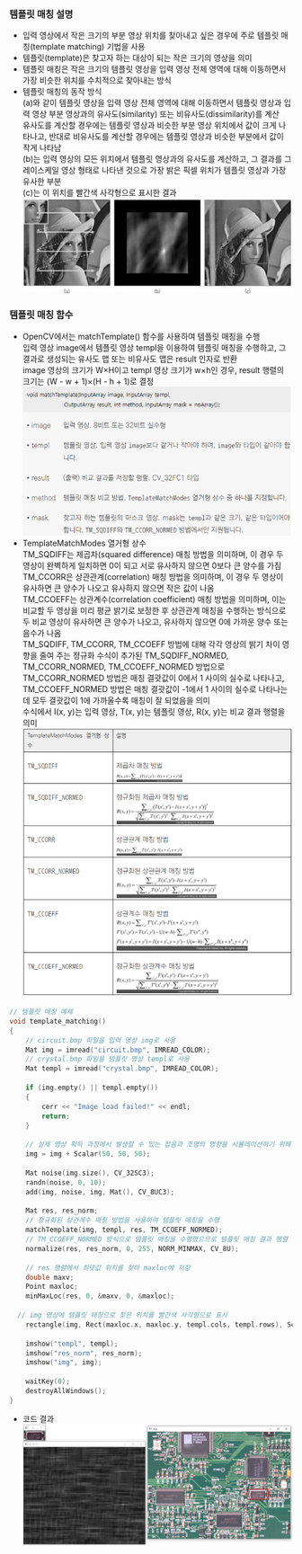 ### 템플릿 매칭 설명
* 입력 영상에서 작은 크기의 부분 영상 위치를 찾아내고 싶은 경우에 주로 템플릿 매칭(template matching) 기법을 사용
* 템플릿(template)은 찾고자 하는 대상이 되는 작은 크기의 영상을 의미
* 템플릿 매칭은 작은 크기의 템플릿 영상을 입력 영상 전체 영역에 대해 이동하면서 가장 비슷한 위치를 수치적으로 찾아내는 방식
* 템플릿 매칭의 동작 방식
<br/> (a)와 같이 템플릿 영상을 입력 영상 전체 영역에 대해 이동하면서 템플릿 영상과 입력 영상 부분 영상과의 유사도(similarity) 또는 비유사도(dissimilarity)를 계산
<br/> 유사도를 계산할 경우에는 템플릿 영상과 비슷한 부분 영상 위치에서 값이 크게 나타나고, 반대로 비유사도를 계산할 경우에는 템플릿 영상과 비슷한 부분에서 값이 작게 나타남
<br/> (b)는 입력 영상의 모든 위치에서 템플릿 영상과의 유사도를 계산하고, 그 결과를 그레이스케일 영상 형태로 나타낸 것으로 가장 밝은 픽셀 위치가 템플릿 영상과 가장 유사한 부분
<br/> (c)는 이 위치를 빨간색 사각형으로 표시한 결과
<br/> <img src="./img/OCV001.PNG" /> 

### 템플릿 매칭 함수
* OpenCV에서는 matchTemplate() 함수를 사용하여 템플릿 매칭을 수행
<br/> 입력 영상 image에서 템플릿 영상 templ을 이용하여 템플릿 매칭을 수행하고, 그 결과로 생성되는 유사도 맵 또는 비유사도 맵은 result 인자로 반환
<br/> image 영상의 크기가 W×H이고 templ 영상 크기가 w×h인 경우, result 행렬의 크기는 (W - w + 1)×(H - h + 1)로 결정
<br/> <img src="./img/OCV002.PNG" /> 
* TemplateMatchModes 열거형 상수
<br/> TM_SQDIFF는 제곱차(squared difference) 매칭 방법을 의미하며, 이 경우 두 영상이 완벽하게 일치하면 0이 되고 서로 유사하지 않으면 0보다 큰 양수를 가짐
<br/> TM_CCORR은 상관관계(correlation) 매칭 방법을 의미하며, 이 경우 두 영상이 유사하면 큰 양수가 나오고 유사하지 않으면 작은 값이 나옴
<br/> TM_CCOEFF는 상관계수(correlation coefficient) 매칭 방법을 의미하며, 이는 비교할 두 영상을 미리 평균 밝기로 보정한 후 상관관계 매칭을 수행하는 방식으로 두 비교 영상이 유사하면 큰 양수가 나오고, 유사하지 않으면 0에 가까운 양수 또는 음수가 나옴
<br/> TM_SQDIFF, TM_CCORR, TM_CCOEFF 방법에 대해 각각 영상의 밝기 차이 영향을 줄여 주는 정규화 수식이 추가된 TM_SQDIFF_NORMED, TM_CCORR_NORMED, TM_CCOEFF_NORMED 방법으로 TM_CCORR_NORMED 방법은 매칭 결괏값이 0에서 1 사이의 실수로 나타나고, TM_CCOEFF_NORMED 방법은 매칭 결괏값이 -1에서 1 사이의 실수로 나타나는데 모두 결괏값이 1에 가까울수록 매칭이 잘 되었음을 의미
<br/> 수식에서 I(x, y)는 입력 영상, T(x, y)는 템플릿 영상, R(x, y)는 비교 결과 행렬을 의미
<br/> <img src="./img/OCV003.PNG" /> 
```cpp
// 템플릿 매칭 예제
void template_matching()
{
	// circuit.bmp 파일을 입력 영상 img로 사용
	Mat img = imread("circuit.bmp", IMREAD_COLOR);
	// crystal.bmp 파일을 템플릿 영상 templ로 사용
	Mat templ = imread("crystal.bmp", IMREAD_COLOR);

	if (img.empty() || templ.empty())
	{
		cerr << "Image load failed!" << endl;
		return;
	}

	// 실제 영상 획득 과정에서 발생할 수 있는 잡음과 조명의 영향을 시뮬레이션하기 위해 입력 영상의 밝기를 50만큼 증가시키고 표준 편차가 10인 가우시안 잡음을 추가한 후 템플릿 매칭을 수행
	img = img + Scalar(50, 50, 50);

	Mat noise(img.size(), CV_32SC3);
	randn(noise, 0, 10);
	add(img, noise, img, Mat(), CV_8UC3);

	Mat res, res_norm;
	// 정규화된 상관계수 매칭 방법을 사용하여 템플릿 매칭을 수행
	matchTemplate(img, templ, res, TM_CCOEFF_NORMED);
	// TM_CCOEFF_NORMED 방식으로 템플릿 매칭을 수행했으므로 템플릿 매칭 결과 행렬 res는 -1부터 1 사이의 실수이며, 이를 0부터 255 사이의 정수 범위로 정규화한 결과를 타입을 CV_8UC1로 변환한 뒤에 res_norm 영상에 저장
	normalize(res, res_norm, 0, 255, NORM_MINMAX, CV_8U);

	// res 행렬에서 최댓값 위치를 찾아 maxloc에 저장
	double maxv;
	Point maxloc;
	minMaxLoc(res, 0, &maxv, 0, &maxloc);

  // img 영상에 템플릿 매칭으로 찾은 위치를 빨간색 사각형으로 표시
	rectangle(img, Rect(maxloc.x, maxloc.y, templ.cols, templ.rows), Scalar(0, 0, 255), 2);

	imshow("templ", templ);
	imshow("res_norm", res_norm);
	imshow("img", img);

	waitKey(0);
	destroyAllWindows();
}
```
* 코드 결과
<br/> <img src="./img/OCV004.PNG" width="600"/>

